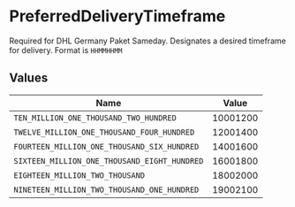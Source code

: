 # PreferredDeliveryTimeframe

Required for DHL Germany Paket Sameday. Designates a desired timeframe for delivery. Format is `HHMMHHMM`


## Values

| Name                                         | Value                                        |
| -------------------------------------------- | -------------------------------------------- |
| `TEN_MILLION_ONE_THOUSAND_TWO_HUNDRED`       | 10001200                                     |
| `TWELVE_MILLION_ONE_THOUSAND_FOUR_HUNDRED`   | 12001400                                     |
| `FOURTEEN_MILLION_ONE_THOUSAND_SIX_HUNDRED`  | 14001600                                     |
| `SIXTEEN_MILLION_ONE_THOUSAND_EIGHT_HUNDRED` | 16001800                                     |
| `EIGHTEEN_MILLION_TWO_THOUSAND`              | 18002000                                     |
| `NINETEEN_MILLION_TWO_THOUSAND_ONE_HUNDRED`  | 19002100                                     |